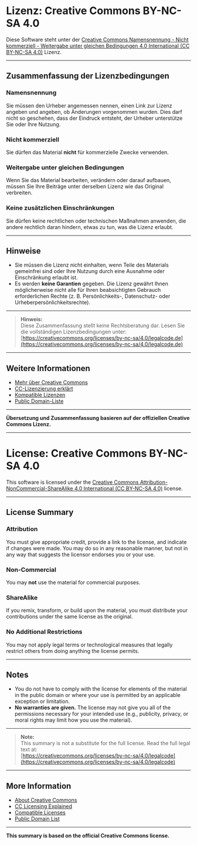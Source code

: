 # Lizenz: Creative Commons BY-NC-SA 4.0

Diese Software steht unter der [Creative Commons Namensnennung - Nicht kommerziell - Weitergabe unter gleichen Bedingungen 4.0 International (CC BY-NC-SA 4.0)](https://creativecommons.org/licenses/by-nc-sa/4.0/deed.de) Lizenz.

---

## Zusammenfassung der Lizenzbedingungen

### **Namensnennung**
Sie müssen den Urheber angemessen nennen, einen Link zur Lizenz angeben und angeben, ob Änderungen vorgenommen wurden. Dies darf nicht so geschehen, dass der Eindruck entsteht, der Urheber unterstütze Sie oder Ihre Nutzung.

### **Nicht kommerziell**
Sie dürfen das Material **nicht** für kommerzielle Zwecke verwenden.

### **Weitergabe unter gleichen Bedingungen**
Wenn Sie das Material bearbeiten, verändern oder darauf aufbauen, müssen Sie Ihre Beiträge unter derselben Lizenz wie das Original verbreiten.

### **Keine zusätzlichen Einschränkungen**
Sie dürfen keine rechtlichen oder technischen Maßnahmen anwenden, die andere rechtlich daran hindern, etwas zu tun, was die Lizenz erlaubt.

---

## Hinweise

- Sie müssen die Lizenz nicht einhalten, wenn Teile des Materials gemeinfrei sind oder Ihre Nutzung durch eine Ausnahme oder Einschränkung erlaubt ist.
- Es werden **keine Garantien** gegeben. Die Lizenz gewährt Ihnen möglicherweise nicht alle für Ihren beabsichtigten Gebrauch erforderlichen Rechte (z. B. Persönlichkeits-, Datenschutz- oder Urheberpersönlichkeitsrechte).

---

> **Hinweis:**  
> Diese Zusammenfassung stellt keine Rechtsberatung dar. Lesen Sie die vollständigen Lizenzbedingungen unter:  
> [https://creativecommons.org/licenses/by-nc-sa/4.0/legalcode.de](https://creativecommons.org/licenses/by-nc-sa/4.0/legalcode.de)

---

## Weitere Informationen

- [Mehr über Creative Commons](https://creativecommons.org/about/)
- [CC-Lizenzierung erklärt](https://creativecommons.org/share-your-work/)
- [Kompatible Lizenzen](https://creativecommons.org/compatiblelicenses)
- [Public Domain-Liste](https://creativecommons.org/publicdomain/)

---

**Übersetzung und Zusammenfassung basieren auf der offiziellen Creative Commons Lizenz.**

---

# License: Creative Commons BY-NC-SA 4.0

This software is licensed under the [Creative Commons Attribution-NonCommercial-ShareAlike 4.0 International (CC BY-NC-SA 4.0)](https://creativecommons.org/licenses/by-nc-sa/4.0/) license.

---

## License Summary

### **Attribution**
You must give appropriate credit, provide a link to the license, and indicate if changes were made. You may do so in any reasonable manner, but not in any way that suggests the licensor endorses you or your use.

### **Non-Commercial**
You may **not** use the material for commercial purposes.

### **ShareAlike**
If you remix, transform, or build upon the material, you must distribute your contributions under the same license as the original.

### **No Additional Restrictions**
You may not apply legal terms or technological measures that legally restrict others from doing anything the license permits.

---

## Notes

- You do not have to comply with the license for elements of the material in the public domain or where your use is permitted by an applicable exception or limitation.
- **No warranties are given.** The license may not give you all of the permissions necessary for your intended use (e.g., publicity, privacy, or moral rights may limit how you use the material).

---

> **Note:**  
> This summary is not a substitute for the full license. Read the full legal text at:  
> [https://creativecommons.org/licenses/by-nc-sa/4.0/legalcode](https://creativecommons.org/licenses/by-nc-sa/4.0/legalcode)

---

## More Information

- [About Creative Commons](https://creativecommons.org/about/)
- [CC Licensing Explained](https://creativecommons.org/share-your-work/)
- [Compatible Licenses](https://creativecommons.org/compatiblelicenses)
- [Public Domain List](https://creativecommons.org/publicdomain/)

---

**This summary is based on the official Creative Commons license.**
